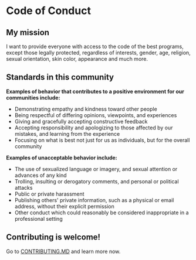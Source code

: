 # Code of Conduct

## My mission

I want to provide everyone with access to the code of the best programs, except those legally protected, regardless of interests, gender, age, religion, sexual orientation, skin color, appearance and much more.

## Standards in this community

**Examples of behavior that contributes to a positive environment for our communities include:**

* Demonstrating empathy and kindness toward other people
* Being respectful of differing opinions, viewpoints, and experiences
* Giving and gracefully accepting constructive feedback
* Accepting responsibility and apologizing to those affected by our mistakes, and learning from the experience
* Focusing on what is best not just for us as individuals, but for the overall community

**Examples of unacceptable behavior include:**

* The use of sexualized language or imagery, and sexual attention or advances of any kind
* Trolling, insulting or derogatory comments, and personal or political attacks
* Public or private harassment
* Publishing others' private information, such as a physical or email address, without their explicit permission
* Other conduct which could reasonably be considered inappropriate in a professional setting

## Contributing is welcome!

Go to [CONTRIBUTING.MD](https://github.com/gorciu-official/studio/blob/main/CONTRIBUTING.MD) and learn more now.